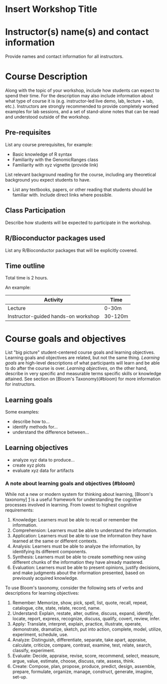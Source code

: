 # Insert Workshop Title

# Instructor(s) name(s) and contact information

Provide names and contact information for all instructors.

# Course Description 

Along with the topic of your workshop, include how students can expect to spend their time. For the description may also include information about what type of course it is (e.g. instructor-led live demo, lab, lecture + lab, etc.). Instructors are strongly recommended to provide completely worked examples for lab sessions, and a set of stand-alone notes that can be read and understood outside of the workshop.

## Pre-requisites

List any course prerequisites, for example:

* Basic knowledge of R syntax
* Familiarity with the GenomicRanges class
* Familiarity with xyz vignette (provide link)

List relevant background reading for the course, including any theoretical background you expect students to have.

* List any textbooks, papers, or other reading that students should be familiar with. Include direct links where possible.

## Class Participation 

Describe how students will be expected to participate in the workshop.

## R/Bioconductor packages used

List any R/Bioconductor packages that will be explicitly covered.

## Time outline

Total time is 2 hours.

An example:

| Activity                            | Time    |
|-------------------------------------|---------|
| Lecture                             | 0-30m   |
| Instructor-guided hands-on workshop | 30-120m |

# Course goals and objectives

List "big picture" student-centered course goals and learning objectives. Learning goals and objectives are related, but not the same thing. *Learning goals* are high-level descriptions of what participants will learn and be able to do after the course is over. *Learning objectives*, on the other hand, describe in very specific and measurable terms specific skills or knowledge attained. See section on [Bloom's Taxonomy)(#bloom) for more information for instructors.

## Learning goals

Some examples:

* describe how to...
* identify methods for...
* understand the difference between...

## Learning objectives

* analyze xyz data to produce...
* create xyz plots
* evaluate xyz data for artifacts



### A note about learning goals and objectives (#bloom)

While not a new or modern system for thinking about learning, [Bloom's
taxonomy] [1] is a useful framework for understanding the cognitive
processes involved in learning. From lowest to highest cognitive
requirements:

1. Knowledge: Learners must be able to recall or remember the
   information.
2. Comprehension: Learners must be able to understand the information.
3. Application: Learners must be able to use the information they have
   learned at the same or different contexts.
4. Analysis: Learners must be able to analyze the information, by
   identifying its different components.
5. Synthesis: Learners must be able to create something new using
   different chunks of the information they have already mastered. 
6. Evaluation: Learners must be able to present opinions, justify
   decisions, and make judgments about the information presented,
   based on previously acquired knowledge.
   
To use Bloom's taxonomy, consider the following sets of verbs and
descriptions for learning objectives:

1. Remember: Memorize, show, pick, spell, list, quote, recall, repeat,
   catalogue, cite, state, relate, record, name.
2. Understand: Explain, restate, alter, outline, discuss, expand,
   identify, locate, report, express, recognize, discuss, qualify,
   covert, review, infer.
3. Apply: Translate, interpret, explain, practice, illustrate,
   operate, demonstrate, dramatize, sketch, put into action, complete,
   model, utilize, experiment, schedule, use.
4. Analyze: Distinguish, differentiate, separate, take apart,
   appraise, calculate, criticize, compare, contrast, examine, test,
   relate, search, classify, experiment.
5. Evaluate: Decide, appraise, revise, score, recommend, select,
   measure, argue, value, estimate, choose, discuss, rate, assess,
   think.
6. Create: Compose, plan, propose, produce, predict, design, assemble,
   prepare, formulate, organize, manage, construct, generate, imagine,
   set-up.

[1]: https://cft.vanderbilt.edu/guides-sub-pages/blooms-taxonomy/ "Bloom's Taxonomy"
